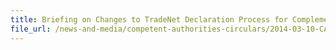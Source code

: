 ```yaml
---
title: Briefing on Changes to TradeNet Declaration Process for Complementary Health Products (CHP) from 1 June 2014 
file_url: /news-and-media/competent-authorities-circulars/2014-03-10-CA.pdf
---
```

